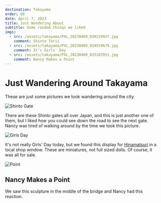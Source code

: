 ```yaml
---
destination: Takayama
order: 60
date: April 7, 2023
title: Just Wandering About
subtitle: Some random things we liked
imgs: 
  - src: /assets/takayama/PXL_20230409_020219937.jpg
    comment: Shinto Torii
  - src: /assets/takayama/PXL_20230409_024919679.jpg
    comment: It's Girls' Day
  - src: /assets/takayama/PXL_20230409_025107051.jpg
    comment: Nancy Makes a Point
---
```


# Just Wandering Around Takayama

These are just some pictures we took wandering around the city.

![Shinto Gate](/assets/takayama/PXL_20230409_020219937.jpg)

There are these Shinto gates all over Japan, and this is just another one of them, but I liked how you could see down the road to see the next gate. Nancy was tired of walking around by the time we took this picture.

![Girls Day](/assets/takayama/PXL_20230409_024919679.jpg)

It's not really Girls' Day today, but we found this display for [Hinamatsuri](https://en.wikipedia.org/wiki/Hinamatsuri) in a local shop window. These are miniatures, not full sized dolls. Of course, it was all for sale.

![Point](/assets/takayama/PXL_20230409_025107051.jpg)

## Nancy Makes a Point
We saw this sculpture in the middle of the bridge and Nancy had this reaction.

